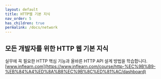 ```yaml
---
layout: default
title: HTTP웹 기본 지식
nav_order: 5
has_children: true
permalink: /docs/network
---
```



## 모든 개발자를 위한 HTTP 웹 기본 지식

실무에 꼭 필요한 HTTP 핵심 기능과 올바른 HTTP API 설계 방법을 학습합니다.
[www.inflearn.com](https://www.inflearn.com/course/http-%EC%9B%B9-%EB%84%A4%ED%8A%B8%EC%9B%8C%ED%81%AC/dashboard)

